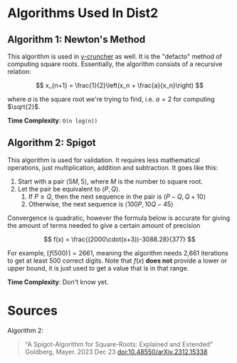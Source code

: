 # Algorithms Used In Dist2

## Algorithm 1: Newton's Method
This algorithm is used in [y-cruncher](http://www.numberworld.org/y-cruncher/) as well. It is the "defacto" method of computing square
roots. Essentially, the algorithm consists of a recursive relation:

$$
x_{n+1} = \frac{1}{2}\left(x_n + \frac{a}{x_n}\right)
$$

where $a$ is the square root we're trying to find, i.e. $a=2$ for computing
$\sqrt{2}$.

**Time Complexity**: `O(n log(n))`

## Algorithm 2: Spigot
This algorithm is used for validation. It requires less mathematical
operations, just multiplication, addition and subtraction.
It goes like this:

1. Start with a pair $\left\langle 5M, 5 \right\rangle$, where $M$ is the
number to square root.
1. Let the pair be equivalent to $\left\langle P,Q \right\rangle$.
    1. If $P\geq{Q}$, then the next sequence in the pair is $\left\langle  P-Q, Q+10\right\rangle$
    2. Otherwise, the next sequence is $\left\langle 100P,10Q-45\right\rangle$

Convergence is quadratic, however the formula below is accurate for
giving the amount of terms needed to give a certain amount of precision

$$
f(x) = \frac{(2000\cdot(x+3))-3088.28}{377}
$$

For example, $\left\lceil f(500) \right\rceil = 2661$, meaning the
algorithm needs 2,661 iterations to get at least $500$ correct digits.
Note that $f(x)$ **does not** provide a lower or upper bound, it is just
used to get a value that is in that range.


**Time Complexity**: Don't know yet.


# Sources
Algorithm 2: 
> "A Spigot-Algorithm for Square-Roots: Explained and Extended" Goldberg, Mayer. 2023 Dec 23 [doi:10.48550/arXiv.2312.15338](https://arxiv.org/abs/2312.15338)

